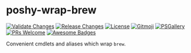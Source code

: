 # poshy-wrap-brew

[![Validate Changes](https://github.com/pwshrc/poshy-wrap-brew/actions/workflows/validate.yml/badge.svg)](https://github.com/pwshrc/poshy-wrap-brew/actions/workflows/validate.yml)
[![Release Changes](https://github.com/pwshrc/poshy-wrap-brew/actions/workflows/release.yml/badge.svg)](https://github.com/pwshrc/poshy-wrap-brew/actions/workflows/release.yml)
[![License](https://img.shields.io/github/license/pwshrc/poshy-wrap-brew)](./LICENSE.txt)
[![Gitmoji](https://img.shields.io/badge/gitmoji-%20😜%20😍-FFDD67.svg?style=flat-square)](https://gitmoji.carloscuesta.me/)
[![PSGallery](https://img.shields.io/powershellgallery/dt/poshy-wrap-brew.svg)](https://www.powershellgallery.com/packages/poshy-wrap-brew)
[![PRs Welcome](https://img.shields.io/badge/PRs-welcome-brightgreen.svg?style=flat-square)](http://makeapullrequest.com)
[![Awesome Badges](https://img.shields.io/badge/badges-awesome-green.svg)](https://github.com/Naereen/badges)

Convenient cmdlets and aliases which wrap `brew`.

